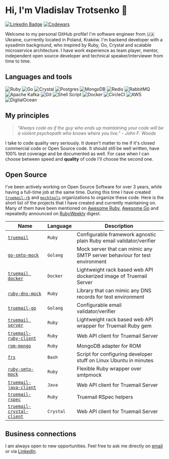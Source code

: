 # Hi, I'm Vladislav Trotsenko 👋

[![Linkedin Badge](https://img.shields.io/badge/-vladislav.trotsenko-blue?style=flat&logo=Linkedin&logoColor=white&link=https://www.linkedin.com/in/vladislav-trotsenko)](https://www.linkedin.com/in/vladislav-trotsenko) [![Codewars](https://www.codewars.com/users/bestwebua/badges/micro)](https://www.codewars.com/users/bestwebua)

Welcome to my personal GitHub profile! I'm software engineer from 🇺🇦 Ukraine, currrently located in Poland, Kraków. I'm backend developer with a sysadmin background, who inspired by Ruby, Go, Crystal and scalable microservice architecture. I have work experience as team player, mentor, independent open source developer and technical speaker/interviewer from time to time.

## Languages and tools

![Ruby](https://img.shields.io/badge/ruby-%23CC342D.svg?style=for-the-badge&logo=ruby&logoColor=white) ![Go](https://img.shields.io/badge/go-%2300ADD8.svg?style=for-the-badge&logo=go&logoColor=white) ![Crystal](https://img.shields.io/badge/crystal-%23000000.svg?style=for-the-badge&logo=crystal&logoColor=white) ![Postgres](https://img.shields.io/badge/postgres-%23316192.svg?style=for-the-badge&logo=postgresql&logoColor=white) ![MongoDB](https://img.shields.io/badge/MongoDB-%234ea94b.svg?style=for-the-badge&logo=mongodb&logoColor=white) ![Redis](https://img.shields.io/badge/redis-%23DD0031.svg?style=for-the-badge&logo=redis&logoColor=white) ![RabbitMQ](https://img.shields.io/badge/Rabbitmq-FF6600?style=for-the-badge&logo=rabbitmq&logoColor=white) ![Apache Kafka](https://img.shields.io/badge/Apache%20Kafka-000?style=for-the-badge&logo=apachekafka) ![Git](https://img.shields.io/badge/git-%23F05033.svg?style=for-the-badge&logo=git&logoColor=white) ![Shell Script](https://img.shields.io/badge/shell_script-%23121011.svg?style=for-the-badge&logo=gnu-bash&logoColor=white) ![Docker](https://img.shields.io/badge/docker-%230db7ed.svg?style=for-the-badge&logo=docker&logoColor=white) ![CircleCI](https://img.shields.io/badge/circle%20ci-%23161616.svg?style=for-the-badge&logo=circleci&logoColor=white) ![AWS](https://img.shields.io/badge/AWS-%23FF9900.svg?style=for-the-badge&logo=amazon-aws&logoColor=white) ![DigitalOcean](https://img.shields.io/badge/DigitalOcean-%230167ff.svg?style=for-the-badge&logo=digitalOcean&logoColor=white)

## My principles

> *"Always code as if the guy who ends up maintaining your code will be a violent psychopath who knows where you live." - John F. Woods*

I take to code quality very seriously. It doesn't matter to me if it's closed commercial code or Open Source code. It should still be well written, have 100% test coverage and be documented as well. For case when I can choose between speed and **quality** of code I'll choose the second one.

## Open Source

I've been actively working on Open Source Software for over 3 years, while having a full-time job at the same time. During this time I have created [`truemail-rb`](https://truemail-rb.org) and [`mocktools`](https://github.com/mocktools) organizations to organize these code. Here is the short list of the projects that I have created and currently maintaining on. Many of them have been mentioned on [Awesome Ruby](https://awesome-ruby.com), [Awesome Go](https://awesome-go.com) and repeatedly announced on [RubyWeekly](https://rubyweekly.com) digest.

| Name | Language | Description |
| --- | --- | --- |
| [`truemail`](https://github.com/truemail-rb/truemail) | `Ruby` | Configurable framework agnostic plain Ruby email validator/verifier |
| [`go-smtp-mock`](https://github.com/mocktools/go-smtp-mock) | `Golang` | Mock server that can mimic any SMTP server behaviour for test environment |
| [`truemail docker`](https://github.com/truemail-rb/truemail-rack-docker-image) | `Docker` | Lightweight rack based web API dockerized image of Truemail Server |
| [`ruby-dns-mock`](https://github.com/mocktools/ruby-dns-mock) | `Ruby` | Library that can mimic any DNS records for test environment |
| [`truemail-go`](https://github.com/truemail-rb/truemail-go) | `Golang` | Configurable email validator/verifier |
| [`truemail server`](https://github.com/truemail-rb/truemail-rack) | `Ruby` | Lightweight rack based web API wrapper for Truemail Ruby gem |
| [`truemail-ruby-client`](https://github.com/truemail-rb/truemail-ruby-client) | `Ruby` | Web API client for Truemail Server |
| [`rom-mongo`](https://github.com/bestwebua/rom-mongo) | `Ruby` | MongoDB adapter for ROM |
| [`frs`](https://github.com/RubyWorkout/frs) | `Bash` | Script for configuring developer stuff on Linux Ubuntu in minutes |
| [`ruby-smtp-mock`](https://github.com/mocktools/ruby-smtp-mock) | `Ruby` | Flexible Ruby wrapper over smtpmock |
| [`truemail-java-client`](https://github.com/truemail-rb/truemail-java-client) | `Java` | Web API client for Truemail Server |
| [`truemail-rspec`](https://github.com/truemail-rb/truemail-rspec) | `Ruby` | Truemail RSpec helpers |
| [`truemail-crystal-client`](https://github.com/truemail-rb/truemail-crystal-client) | `Crystal` | Web API client for Truemail Server |

## Business connections

I am always open to new opportunities. Feel free to ask me directly on [email](admin@bestweb.com.ua) or via [LinkedIn](https://www.linkedin.com/in/vladislav-trotsenko).
